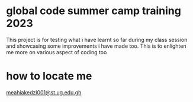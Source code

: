 # global code summer camp training 2023
This project is for testing what i have learnt so far during my class session and showcasing some improvements i have made too. This is to enlighten me more on various aspect of coding too

# how to locate me
meahiakedzi001@st.ug.edu.gh